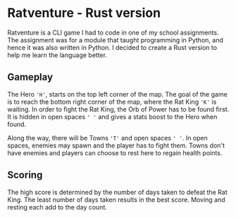 # Ratventure - Rust version
Ratventure is a CLI game I had to code in one of my school assignments.
The assignment was for a module that taught programming in Python, and hence it was also written in Python.
I decided to create a Rust version to help me learn the language better.

## Gameplay
The Hero `'H'`, starts on the top left corner of the map.
The goal of the game is to reach the bottom right corner of the map, where the Rat King `'K'` is waiting.
In order to fight the Rat King, the Orb of Power has to be found first.
It is hidden in open spaces `' '` and gives a stats boost to the Hero when found.

Along the way, there will be Towns `'T'` and open spaces `' '`. In open spaces, enemies may spawn and the player has to fight them. Towns don't have enemies and players can choose to rest here to regain health points.

## Scoring
The high score is determined by the number of days taken to defeat the Rat King.
The least number of days taken results in the best score.
Moving and resting each add to the day count.
